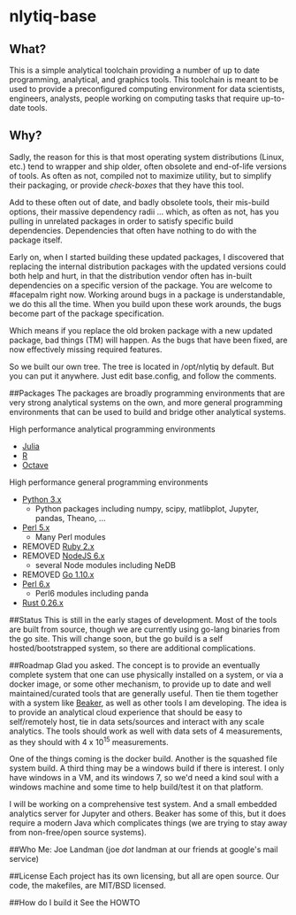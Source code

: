 # nlytiq-base

## What?
This is a simple analytical toolchain providing a number of up to date
programming, analytical, and graphics tools.  This toolchain is meant
to be used to provide a preconfigured computing environment for data
scientists, engineers, analysts, people working on computing tasks
that require up-to-date tools.


## Why?
Sadly, the reason for this is that most operating system distributions
(Linux, etc.) tend to wrapper and ship older, often obsolete and
end-of-life versions of tools.  As often as not, compiled not to maximize
utility, but to simplify their packaging, or provide *check-boxes* that
they have this tool.

Add to these often out of date, and badly obsolete tools, their
mis-build options, their massive dependency radii ... which, as
often as not, has you pulling in unrelated packages in order to satisfy
specific build dependencies.  Dependencies that often have nothing
to do with the package itself.

Early on, when I started building these updated packages, I discovered that
replacing the internal distribution packages with the updated versions
could both help and hurt, in that the distribution vendor often has
in-built dependencies on a specific version of the package.  You are
welcome to #facepalm right now.  Working around bugs in a package is
understandable, we do this all the time.  When you build upon these work
arounds, the bugs become part of the package specification.

Which means if you replace the old broken package with a new updated
package, bad things (TM) will happen.  As the bugs that have been fixed,
are now effectively missing required features.

So we built our own tree.  The tree is located in /opt/nlytiq by default.
But you can put it anywhere.  Just edit base.config, and follow the comments.

##Packages
The packages are broadly programming environments that are very strong
analytical systems on the own, and more general programming environments
that can be used to build and bridge other analytical systems.

High performance analytical programming environments

* [Julia](http://julialang.org)
* [R](https://cran.r-project.org/)
* [Octave](https://www.gnu.org/software/octave/)

High performance general programming environments
* [Python 3.x](http://www.python.org)
   * Python packages including numpy, scipy, matlibplot,
     Jupyter, pandas, Theano, ...
* [Perl 5.x](http://www.cpan.org)
   * Many Perl modules
* REMOVED [Ruby 2.x](https://www.ruby-lang.org/en/)
* REMOVED [NodeJS 6.x](https://nodejs.org/en/)
   * several Node modules including NeDB
* REMOVED [Go 1.10.x](https://golang.org/) 
* [Perl 6.x](https://perl6.org/)
   * Perl6 modules including panda
* [Rust 0.26.x](https://www.rust-lang.org/en-US/)

##Status
This is still in the early stages of development.  Most of the
tools are built from source, though we are currently using go-lang
binaries from the go site.  This will change soon, but the go build
is a self hosted/bootstrapped system, so there are additional
complications.

##Roadmap
Glad you asked.  The concept is to provide an eventually complete
system that one can use physically installed on a system, or
via a docker image, or some other mechanism, to provide up to date
and well maintained/curated tools that are generally useful.  Then
tie them together with a system like
[Beaker](http://beakernotebook.com/), as well as other tools I am
developing.  The idea is to provide an analytical cloud experience
that should be easy to self/remotely host, tie in data sets/sources
and interact with any scale analytics.  The tools should work as well
with data sets of 4 measurements, as they should with 4 x 10<sup>15</sup>
measurements.

One of the things coming is the docker build.  Another is the squashed
file system build.  A third thing may be a windows build if there is
interest.  I only have windows in a VM, and its windows 7, so we'd need
a kind soul with a windows machine and some time to help build/test it on
that platform.

I will be working on a comprehensive test system.  And a small embedded
analytics server for Jupyter and others.  Beaker has some of this, but
it does require a modern Java which complicates things (we are trying
to stay away from non-free/open source systems).

##Who
Me:  Joe Landman (joe _dot_ landman at our friends at google's mail service)

##License
Each project has its own licensing, but all are open source.  Our code,
the makefiles, are MIT/BSD licensed.

##How do I build it
See the HOWTO

